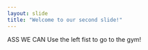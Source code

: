 ```yaml
---
layout: slide
title: "Welcome to our second slide!"
---
```

ASS WE CAN
Use the left fist to go to the gym!
